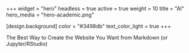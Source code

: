 +++
widget = "hero"
headless = true
active = true
weight = 10
title = "AI"
hero_media = "hero-academic.png"

[design.background]
  color = "#3498db"
  text_color_light = true
+++

The Best Way to Create the Website You Want from Markdown (or Jupyter/RStudio)
